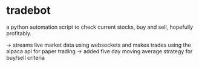 # tradebot
a python automation script to check current stocks, buy and sell, hopefully profitably.

-> streams live market data using websockets and makes trades using the alpaca api for paper trading
-> added five day moving average strategy for buy/sell criteria
